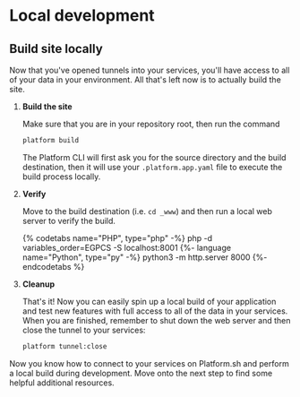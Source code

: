 # Local development

## Build site locally

Now that you've opened tunnels into your services, you'll have access to all of your data in your environment. All that's left now is to actually build the site.

<asciinema-player src="/videos/asciinema/build.cast" preload=1 autoplay=1 loop=1></asciinema-player>

1. **Build the site**

    Make sure that you are in your repository root, then run the command

    ```bash
    platform build
    ```

    The Platform CLI will first ask you for the source directory and the build destination, then it will use your `.platform.app.yaml` file to execute the build process locally.

2. **Verify**

    Move to the build destination (i.e. `cd _www`) and then run a local web server to verify the build.

    {% codetabs name="PHP", type="php" -%}
    php -d variables_order=EGPCS -S localhost:8001
    {%- language name="Python", type="py" -%}
    python3 -m http.server 8000
    {%- endcodetabs %}

3. **Cleanup**

    That's it! Now you can easily spin up a local build of your application and test new features with full access to all of the data in your services. When you are finished, remember to shut down the web server and then close the tunnel to your services:

    ```bash
    platform tunnel:close
    ```

Now you know how to connect to your services on Platform.sh and perform a local build during development. Move onto the next step to find some helpful additional resources.

<div id = "buttons"></div>

<script>
$(document).ready(function(){
  var navNextText = "I have built my application locally";
  var navButtons = {type: "navigation", prev: getPathObj("prev"), next: getPathObj("next", navNextText), div: "buttons"};
  makeButton(navButtons);
});
</script>
